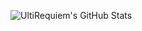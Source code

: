 ![UltiRequiem's GitHub Stats](https://github-readme-stats.vercel.app/api?username=UltiRequiem&theme=vue&show_icons=true)
